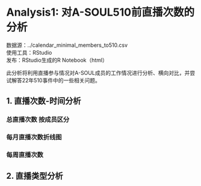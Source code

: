 # Analysis1: 对A-SOUL510前直播次数的分析
数据源：../calendar_minimal_members_to510.csv  
使用工具：RStudio  
发布：RStudio生成的R Notebook（html）  
  
此分析将利用直播参与情况对A-SOUL成员的工作情况进行分析、横向对比，并尝试解答22年510事件中的一些相关问题。  
## 1. 直播次数-时间分析
### 总直播次数 按成员区分
### 每月直播次数折线图
### 每周直播次数


## 2. 直播类型分析
